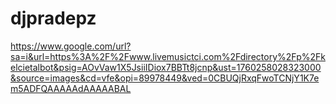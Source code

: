 # djpradepz
https://www.google.com/url?sa=i&url=https%3A%2F%2Fwww.livemusictci.com%2Fdirectory%2Fp%2Fkelcietalbot&psig=AOvVaw1X5JsiiIDiox7BBTt8jcnp&ust=1760258028323000&source=images&cd=vfe&opi=89978449&ved=0CBUQjRxqFwoTCNjY1K7em5ADFQAAAAAdAAAAABAL
